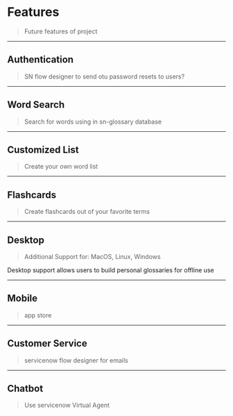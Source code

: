 # Features
> Future features of project

---
## Authentication
> SN flow designer to send otu password resets to users?

---
## Word Search
> Search for words using in sn-glossary database

---
## Customized List
> Create your own word list

---
## Flashcards
> Create flashcards out of your favorite terms

---
## Desktop
> Additional Support for: MacOS, Linux, Windows

Desktop support allows users to build personal glossaries for offline use

--- 
## Mobile
> app store 

---
## Customer Service
> servicenow flow designer for emails

---
## Chatbot
> Use servicenow Virtual Agent
